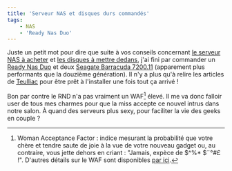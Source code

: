 ```yaml
---
title: 'Serveur NAS et disques durs commandés'
tags:
    - NAS
    - 'Ready Nas Duo'
---
```


Juste un petit mot pour dire que suite à vos conseils concernant
[le serveur NAS à acheter](/notes/2009-02-quel-serveur-nas-pour-la-maison/) et
[les disques à mettre dedans](/notes/2009-04-quel-disque-choisir/), j'ai fini
par commander un [Ready Nas Duo](http://www.ldlc.com/fiche/PB00077547.html) et
deux [Seagate Barracuda 7200.11](http://www.ldlc.com/fiche/PB00082857.html)
(apparement plus performants que la douzième génération). Il n'y a plus qu'à
relire les articles de [Teulliac](http://www.teulliac.com/search/ReadyNas) pour
être prêt à l'installer une fois tout ça arrivé !

Bon par contre le RND n'a pas vraiment un WAF[^waf] élevé. Il me va donc falloir
user de tous mes charmes pour que la miss accepte ce nouvel intrus dans notre
salon. À quand des serveurs plus sexy, pour faciliter la vie des geeks en couple
?

[^waf]:
    Woman Acceptance Factor : indice mesurant la probabilité que votre chère et
    tendre saute de joie à la vue de votre nouveau gadget ou, au contraire, vous
    jette dehors en criant : "Jamais, expèce de $^%\* $¨°#£ !". D'autres détails
    sur le WAF sont disponibles
    [par ici](http://www.lesgeeks.net/article-engeeklopedie/waf.html).</span>
